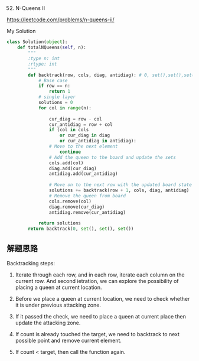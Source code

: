 ## 
52. N-Queens II

https://leetcode.com/problems/n-queens-ii/

My Solution

```python
class Solution(object):
    def totalNQueens(self, n):
        """
        :type n: int
        :rtype: int
        """
        def backtrack(row, cols, diag, antidiag): # 0, set(),set(),set()
            # Base case
            if row == n:
                return 1
            # single layer
            solutions = 0
            for col in range(n):
                
                cur_diag = row - col
                cur_antidiag = row + col
                if (col in cols
                    or cur_diag in diag
                    or cur_antidiag in antidiag):
                # Move to the next element
                    continue
                # Add the queen to the board and update the sets
                cols.add(col)
                diag.add(cur_diag)
                antidiag.add(cur_antidiag)
                
                # Move on to the next row with the updated board state
                solutions += backtrack(row + 1, cols, diag, antidiag)
                # Remove the queen from board
                cols.remove(col)
                diag.remove(cur_diag)
                antidiag.remove(cur_antidiag)
                
            return solutions
        return backtrack(0, set(), set(), set())
```
## 解题思路

Backtracking steps:

1. Iterate through each row, and in each row, iterate each column on the current row. And second ietration, we can explore the possibility of placing
a queen at current location.

2. Before we place a queen at current location, we need to check whether it is under previous attacking zone. 

3. If it passed the check, we need to place a queen at current place then update the attacking zone.

4. If count is already touched the target, we need to backtrack to next possible point and remove current element.

5. If count < target, then call the function again.
